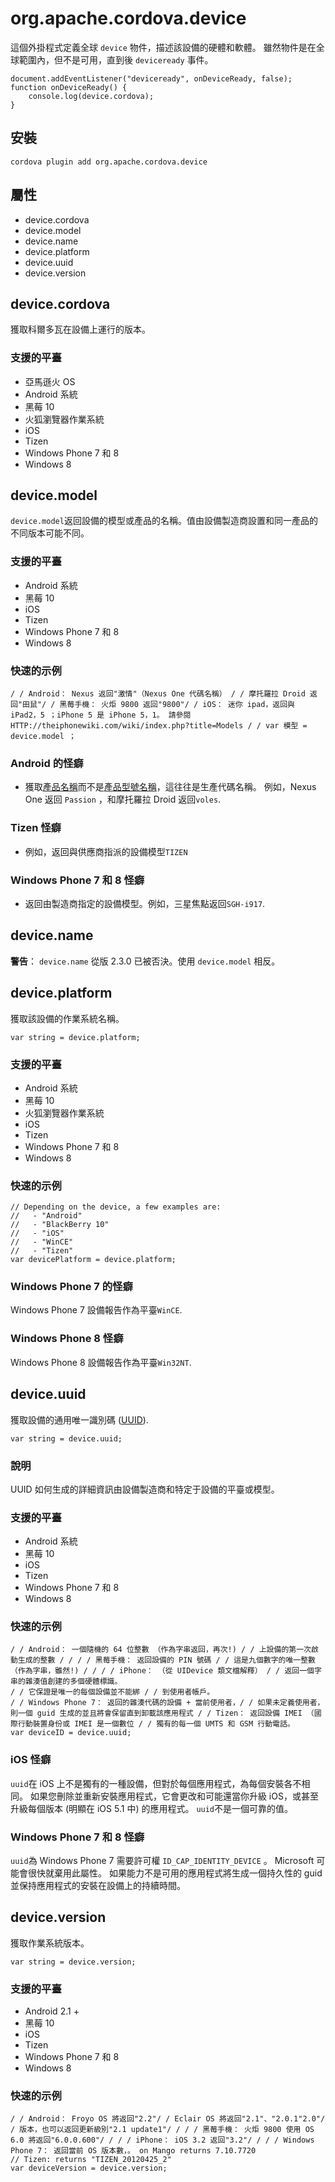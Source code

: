<!---
    Licensed to the Apache Software Foundation (ASF) under one
    or more contributor license agreements.  See the NOTICE file
    distributed with this work for additional information
    regarding copyright ownership.  The ASF licenses this file
    to you under the Apache License, Version 2.0 (the
    "License"); you may not use this file except in compliance
    with the License.  You may obtain a copy of the License at

      http://www.apache.org/licenses/LICENSE-2.0

    Unless required by applicable law or agreed to in writing,
    software distributed under the License is distributed on an
    "AS IS" BASIS, WITHOUT WARRANTIES OR CONDITIONS OF ANY
    KIND, either express or implied.  See the License for the
    specific language governing permissions and limitations
    under the License.
-->

# org.apache.cordova.device

這個外掛程式定義全球 `device` 物件，描述該設備的硬體和軟體。 雖然物件是在全球範圍內，但不是可用，直到後 `deviceready` 事件。

    document.addEventListener("deviceready", onDeviceReady, false);
    function onDeviceReady() {
        console.log(device.cordova);
    }
    

## 安裝

    cordova plugin add org.apache.cordova.device
    

## 屬性

*   device.cordova
*   device.model
*   device.name
*   device.platform
*   device.uuid
*   device.version

## device.cordova

獲取科爾多瓦在設備上運行的版本。

### 支援的平臺

*   亞馬遜火 OS
*   Android 系統
*   黑莓 10
*   火狐瀏覽器作業系統
*   iOS
*   Tizen
*   Windows Phone 7 和 8
*   Windows 8

## device.model

`device.model`返回設備的模型或產品的名稱。值由設備製造商設置和同一產品的不同版本可能不同。

### 支援的平臺

*   Android 系統
*   黑莓 10
*   iOS
*   Tizen
*   Windows Phone 7 和 8
*   Windows 8

### 快速的示例

    / / Android： Nexus 返回"激情"（Nexus One 代碼名稱） / / 摩托羅拉 Droid 返回"田鼠"/ / 黑莓手機： 火炬 9800 返回"9800"/ / iOS： 迷你 ipad，返回與 iPad2，5 ；iPhone 5 是 iPhone 5，1。 請參閱 HTTP://theiphonewiki.com/wiki/index.php?title=Models / / var 模型 = device.model ；
    

### Android 的怪癖

*   獲取[產品名稱][1]而不是[產品型號名稱][2]，這往往是生產代碼名稱。 例如，Nexus One 返回 `Passion` ，和摩托羅拉 Droid 返回`voles`.

 [1]: http://developer.android.com/reference/android/os/Build.html#PRODUCT
 [2]: http://developer.android.com/reference/android/os/Build.html#MODEL

### Tizen 怪癖

*   例如，返回與供應商指派的設備模型`TIZEN`

### Windows Phone 7 和 8 怪癖

*   返回由製造商指定的設備模型。例如，三星焦點返回`SGH-i917`.

## device.name

**警告**： `device.name` 從版 2.3.0 已被否決。使用 `device.model` 相反。

## device.platform

獲取該設備的作業系統名稱。

    var string = device.platform;
    

### 支援的平臺

*   Android 系統
*   黑莓 10
*   火狐瀏覽器作業系統
*   iOS
*   Tizen
*   Windows Phone 7 和 8
*   Windows 8

### 快速的示例

    // Depending on the device, a few examples are:
    //   - "Android"
    //   - "BlackBerry 10"
    //   - "iOS"
    //   - "WinCE"
    //   - "Tizen"
    var devicePlatform = device.platform;
    

### Windows Phone 7 的怪癖

Windows Phone 7 設備報告作為平臺`WinCE`.

### Windows Phone 8 怪癖

Windows Phone 8 設備報告作為平臺`Win32NT`.

## device.uuid

獲取設備的通用唯一識別碼 ([UUID][3]).

 [3]: http://en.wikipedia.org/wiki/Universally_Unique_Identifier

    var string = device.uuid;
    

### 說明

UUID 如何生成的詳細資訊由設備製造商和特定于設備的平臺或模型。

### 支援的平臺

*   Android 系統
*   黑莓 10
*   iOS
*   Tizen
*   Windows Phone 7 和 8
*   Windows 8

### 快速的示例

    / / Android： 一個隨機的 64 位整數 （作為字串返回，再次!) / / 上設備的第一次啟動生成的整數 / / / / 黑莓手機： 返回設備的 PIN 號碼 / / 這是九個數字的唯一整數 （作為字串，雖然!) / / / / iPhone： （從 UIDevice 類文檔解釋） / / 返回一個字串的雜湊值創建的多個硬體標識。
    / / 它保證是唯一的每個設備並不能綁 / / 到使用者帳戶。
    / / Windows Phone 7： 返回的雜湊代碼的設備 + 當前使用者，/ / 如果未定義使用者，則一個 guid 生成的並且將會保留直到卸載該應用程式 / / Tizen： 返回設備 IMEI （國際行動裝置身份或 IMEI 是一個數位 / / 獨有的每一個 UMTS 和 GSM 行動電話。
    var deviceID = device.uuid;
    

### iOS 怪癖

`uuid`在 iOS 上不是獨有的一種設備，但對於每個應用程式，為每個安裝各不相同。 如果您刪除並重新安裝應用程式，它會更改和可能還當你升級 iOS，或甚至升級每個版本 (明顯在 iOS 5.1 中) 的應用程式。 `uuid`不是一個可靠的值。

### Windows Phone 7 和 8 怪癖

`uuid`為 Windows Phone 7 需要許可權 `ID_CAP_IDENTITY_DEVICE` 。 Microsoft 可能會很快就棄用此屬性。 如果能力不是可用的應用程式將生成一個持久性的 guid 並保持應用程式的安裝在設備上的持續時間。

## device.version

獲取作業系統版本。

    var string = device.version;
    

### 支援的平臺

*   Android 2.1 +
*   黑莓 10
*   iOS
*   Tizen
*   Windows Phone 7 和 8
*   Windows 8

### 快速的示例

    / / Android： Froyo OS 將返回"2.2"/ / Eclair OS 將返回"2.1"、"2.0.1"2.0"/ / 版本，也可以返回更新級別"2.1 update1"/ / / / 黑莓手機： 火炬 9800 使用 OS 6.0 將返回"6.0.0.600"/ / / / iPhone： iOS 3.2 返回"3.2"/ / / / Windows Phone 7： 返回當前 OS 版本數，。 on Mango returns 7.10.7720
    // Tizen: returns "TIZEN_20120425_2"
    var deviceVersion = device.version;